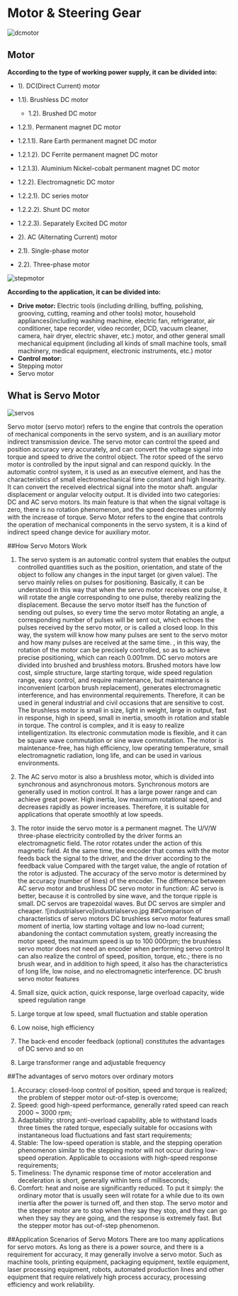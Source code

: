 # Motor & Steering Gear

![dcmotor](../resourse/3-RobotKnowledge/dcmotor.jpg)


## Motor

**According to the type of working power supply, it can be divided into:**

- 1). DC(Direct Current) motor
- 1.1). Brushless DC motor

  - 1.2). Brushed DC motor
- 1.2.1). Permanent magnet DC motor
- 1.2.1.1). Rare Earth permanent magnet DC motor
- 1.2.1.2). DC Ferrite permanent magnet DC motor
- 1.2.1.3). Aluminium Nickel-cobalt permanent magnet DC motor
- 1.2.2). Electromagnetic DC motor
- 1.2.2.1). DC series motor
- 1.2.2.2). Shunt DC motor
- 1.2.2.3). Separately Excited DC motor
- 2). AC (Alternating Current) motor
- 2.1). Single-phase motor
- 2.2). Three-phase motor


![stepmotor](../resourse/3-RobotKnowledge/stepmotor.jpg)

**According to the application, it can be divided into:**

- **Drive motor:** Electric tools (including drilling, buffing, polishing, grooving, cutting, reaming and other tools) motor, household appliances(including washing machine, electric fan, refrigerator, air conditioner, tape recorder, video recorder, DCD, vacuum cleaner, camera, hair dryer, electric shaver, etc.) motor, and other general small mechanical equipment (including all kinds of small machine tools, small machinery, medical equipment, electronic instruments, etc.) motor
- **Control motor:**
- Stepping motor
- Servo motor

## What is Servo Motor
![servos](../resourse/3-RobotKnowledge/servos.jpg)

Servo motor (servo motor) refers to the engine that controls the operation of mechanical components in the servo system, and is an auxiliary motor indirect transmission device.
The servo motor can control the speed and position accuracy very accurately, and can convert the voltage signal into torque and speed to drive the control object. The rotor speed of the servo motor is controlled by the input signal and can respond quickly. In the automatic control system, it is used as an executive element, and has the characteristics of small electromechanical time constant and high linearity. It can convert the received electrical signal into the motor shaft. angular displacement or angular velocity output. It is divided into two categories: DC and AC servo motors. Its main feature is that when the signal voltage is zero, there is no rotation phenomenon, and the speed decreases uniformly with the increase of torque.
Servo Motor refers to the engine that controls the operation of mechanical components in the servo system, it is a kind of indirect speed change device for auxiliary motor.

##How Servo Motors Work
1. The servo system is an automatic control system that enables the output controlled quantities such as the position, orientation, and state of the object to follow any changes in the input target (or given value). The servo mainly relies on pulses for positioning. Basically, it can be understood in this way that when the servo motor receives one pulse, it will rotate the angle corresponding to one pulse, thereby realizing the displacement. Because the servo motor itself has the function of sending out pulses, so every time the servo motor Rotating an angle, a corresponding number of pulses will be sent out, which echoes the pulses received by the servo motor, or is called a closed loop. In this way, the system will know how many pulses are sent to the servo motor and how many pulses are received at the same time. , in this way, the rotation of the motor can be precisely controlled, so as to achieve precise positioning, which can reach 0.001mm. DC servo motors are divided into brushed and brushless motors. Brushed motors have low cost, simple structure, large starting torque, wide speed regulation range, easy control, and require maintenance, but maintenance is inconvenient (carbon brush replacement), generates electromagnetic interference, and has environmental requirements. Therefore, it can be used in general industrial and civil occasions that are sensitive to cost.
The brushless motor is small in size, light in weight, large in output, fast in response, high in speed, small in inertia, smooth in rotation and stable in torque. The control is complex, and it is easy to realize intelligentization. Its electronic commutation mode is flexible, and it can be square wave commutation or sine wave commutation. The motor is maintenance-free, has high efficiency, low operating temperature, small electromagnetic radiation, long life, and can be used in various environments.

2. The AC servo motor is also a brushless motor, which is divided into synchronous and asynchronous motors. Synchronous motors are generally used in motion control. It has a large power range and can achieve great power. High inertia, low maximum rotational speed, and decreases rapidly as power increases. Therefore, it is suitable for applications that operate smoothly at low speeds.

3. The rotor inside the servo motor is a permanent magnet. The U/V/W three-phase electricity controlled by the driver forms an electromagnetic field. The rotor rotates under the action of this magnetic field. At the same time, the encoder that comes with the motor feeds back the signal to the driver, and the driver according to the feedback value Compared with the target value, the angle of rotation of the rotor is adjusted. The accuracy of the servo motor is determined by the accuracy (number of lines) of the encoder.
The difference between AC servo motor and brushless DC servo motor in function: AC servo is better, because it is controlled by sine wave, and the torque ripple is small. DC servos are trapezoidal waves. But DC servos are simpler and cheaper.
![industrialservo]industrialservo.jpg
##Comparison of characteristics of servo motors
DC brushless servo motor features small moment of inertia, low starting voltage and low no-load current; abandoning the contact commutation system, greatly increasing the motor speed, the maximum speed is up to 100 000rpm; the brushless servo motor does not need an encoder when performing servo control It can also realize the control of speed, position, torque, etc.; there is no brush wear, and in addition to high speed, it also has the characteristics of long life, low noise, and no electromagnetic interference. DC brush servo motor features

1. Small size, quick action, quick response, large overload capacity, wide speed regulation range
2. Large torque at low speed, small fluctuation and stable operation
3. Low noise, high efficiency
4. The back-end encoder feedback (optional) constitutes the advantages of DC servo and so on
5. Large transformer range and adjustable frequency

##The advantages of servo motors over ordinary motors
1. Accuracy: closed-loop control of position, speed and torque is realized; the problem of stepper motor out-of-step is overcome;
2. Speed: good high-speed performance, generally rated speed can reach 2000 ~ 3000 rpm;
3. Adaptability: strong anti-overload capability, able to withstand loads three times the rated torque, especially suitable for occasions with instantaneous load fluctuations and fast start requirements;
4. Stable: The low-speed operation is stable, and the stepping operation phenomenon similar to the stepping motor will not occur during low-speed operation. Applicable to occasions with high-speed response requirements;
5. Timeliness: The dynamic response time of motor acceleration and deceleration is short, generally within tens of milliseconds;
6. Comfort: heat and noise are significantly reduced.
To put it simply: the ordinary motor that is usually seen will rotate for a while due to its own inertia after the power is turned off, and then stop. The servo motor and the stepper motor are to stop when they say they stop, and they can go when they say they are going, and the response is extremely fast. But the stepper motor has out-of-step phenomenon.

##Application Scenarios of Servo Motors
There are too many applications for servo motors. As long as there is a power source, and there is a requirement for accuracy, it may generally involve a servo motor. Such as machine tools, printing equipment, packaging equipment, textile equipment, laser processing equipment, robots, automated production lines and other equipment that require relatively high process accuracy, processing efficiency and work reliability.